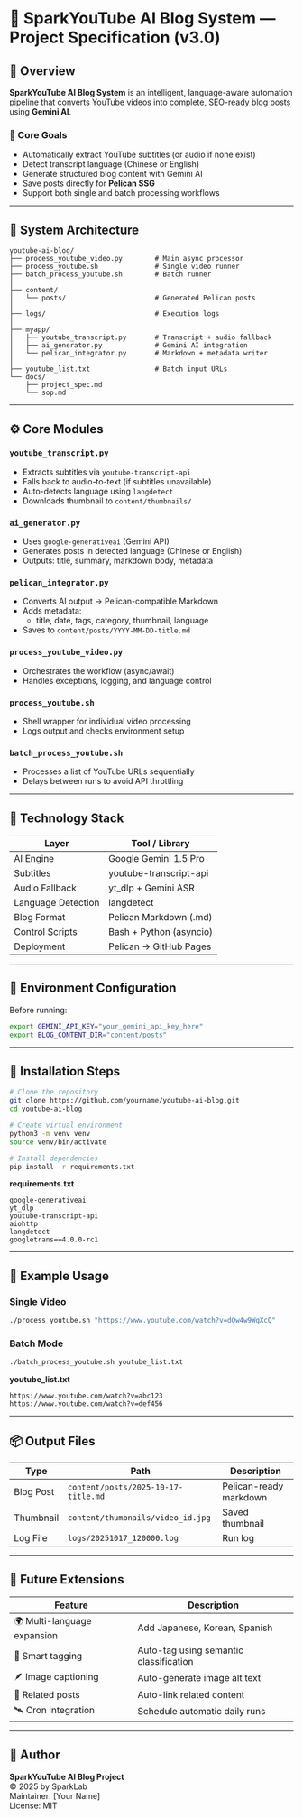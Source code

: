 # 🚀 SparkYouTube AI Blog System — Project Specification (v3.0)

## 📘 Overview
**SparkYouTube AI Blog System** is an intelligent, language-aware automation pipeline that converts YouTube videos into complete, SEO-ready blog posts using **Gemini AI**.

### 🎯 Core Goals
- Automatically extract YouTube subtitles (or audio if none exist)
- Detect transcript language (Chinese or English)
- Generate structured blog content with Gemini AI
- Save posts directly for **Pelican SSG**
- Support both single and batch processing workflows

---

## 🧩 System Architecture

```
youtube-ai-blog/
├── process_youtube_video.py        # Main async processor
├── process_youtube.sh              # Single video runner
├── batch_process_youtube.sh        # Batch runner
│
├── content/
│   └── posts/                      # Generated Pelican posts
│
├── logs/                           # Execution logs
│
├── myapp/
│   ├── youtube_transcript.py       # Transcript + audio fallback
│   ├── ai_generator.py             # Gemini AI integration
│   └── pelican_integrator.py       # Markdown + metadata writer
│
├── youtube_list.txt                # Batch input URLs
└── docs/
    ├── project_spec.md
    └── sop.md
```

---

## ⚙️ Core Modules

### `youtube_transcript.py`
- Extracts subtitles via `youtube-transcript-api`
- Falls back to audio-to-text (if subtitles unavailable)
- Auto-detects language using `langdetect`
- Downloads thumbnail to `content/thumbnails/`

### `ai_generator.py`
- Uses `google-generativeai` (Gemini API)
- Generates posts in detected language (Chinese or English)
- Outputs: title, summary, markdown body, metadata

### `pelican_integrator.py`
- Converts AI output → Pelican-compatible Markdown
- Adds metadata:
  - title, date, tags, category, thumbnail, language
- Saves to `content/posts/YYYY-MM-DD-title.md`

### `process_youtube_video.py`
- Orchestrates the workflow (async/await)
- Handles exceptions, logging, and language control

### `process_youtube.sh`
- Shell wrapper for individual video processing
- Logs output and checks environment setup

### `batch_process_youtube.sh`
- Processes a list of YouTube URLs sequentially
- Delays between runs to avoid API throttling

---

## 🧠 Technology Stack

| Layer | Tool / Library |
|-------|----------------|
| AI Engine | Google Gemini 1.5 Pro |
| Subtitles | youtube-transcript-api |
| Audio Fallback | yt_dlp + Gemini ASR |
| Language Detection | langdetect |
| Blog Format | Pelican Markdown (.md) |
| Control Scripts | Bash + Python (asyncio) |
| Deployment | Pelican → GitHub Pages |

---

## 🔑 Environment Configuration

Before running:
```bash
export GEMINI_API_KEY="your_gemini_api_key_here"
export BLOG_CONTENT_DIR="content/posts"
```

---

## 🧰 Installation Steps

```bash
# Clone the repository
git clone https://github.com/yourname/youtube-ai-blog.git
cd youtube-ai-blog

# Create virtual environment
python3 -m venv venv
source venv/bin/activate

# Install dependencies
pip install -r requirements.txt
```

**requirements.txt**
```
google-generativeai
yt_dlp
youtube-transcript-api
aiohttp
langdetect
googletrans==4.0.0-rc1
```

---

## 🧪 Example Usage

### Single Video
```bash
./process_youtube.sh "https://www.youtube.com/watch?v=dQw4w9WgXcQ"
```

### Batch Mode
```bash
./batch_process_youtube.sh youtube_list.txt
```

**youtube_list.txt**
```
https://www.youtube.com/watch?v=abc123
https://www.youtube.com/watch?v=def456
```

---

## 📦 Output Files

| Type | Path | Description |
|------|------|-------------|
| Blog Post | `content/posts/2025-10-17-title.md` | Pelican-ready markdown |
| Thumbnail | `content/thumbnails/video_id.jpg` | Saved thumbnail |
| Log File | `logs/20251017_120000.log` | Run log |

---

## 🧩 Future Extensions

| Feature | Description |
|----------|--------------|
| 🌍 Multi-language expansion | Add Japanese, Korean, Spanish |
| 🧠 Smart tagging | Auto-tag using semantic classification |
| 🪶 Image captioning | Auto-generate image alt text |
| 🔗 Related posts | Auto-link related content |
| 🛰️ Cron integration | Schedule automatic daily runs |

---

## 🧭 Author
**SparkYouTube AI Blog Project**  
© 2025 by SparkLab  
Maintainer: [Your Name]  
License: MIT

